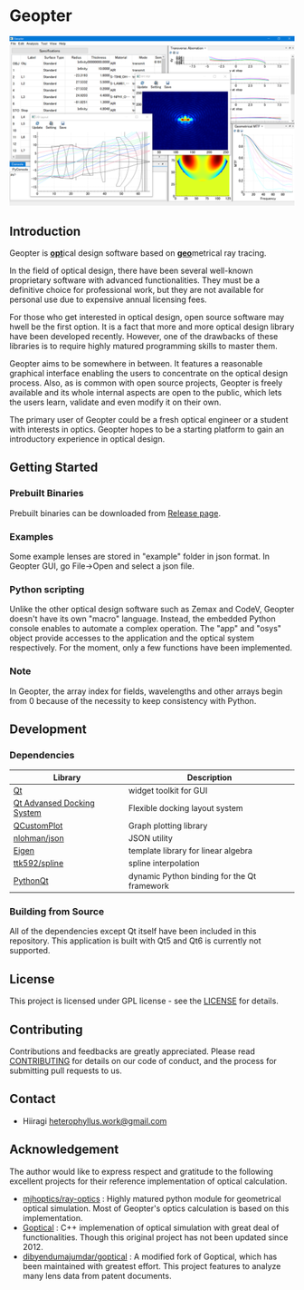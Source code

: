 # Geopter

![demo](data/screenshots/Geopter_demo_windows.png)

## Introduction
Geopter is <u>**opt**</u>ical design software based on <u>**geo**</u>metrical ray tracing.

In the field of optical design, there have been several well-known proprietary software with advanced functionalities. They must be a definitive choice for professional work, but they are not available for personal use due to expensive annual licensing fees.

For those who get interested in optical design, open source software may hwell be the first option. It is a fact that more and more optical design library have been developed recently. However, one of the drawbacks of these libraries is to require highly matured programming skills to master them.

Geopter aims to be somewhere in between. It features a reasonable graphical interface enabling the users to concentrate on the optical design process. Also, as is common with open source projects, Geopter is freely available and its whole internal aspects are open to the public, which lets the users learn, validate and even modify it on their own.

The primary user of Geopter could be a fresh optical engineer or a student with interests in optics.  Geopter hopes to be a starting platform to gain an introductory experience in optical design.


## Getting Started
### Prebuilt Binaries
Prebuilt binaries can be downloaded from [Release page](https://github.com/heterophyllus/Geopter/releases/latest).

### Examples
Some example lenses are stored in "example" folder in json format.  In Geopter GUI, go File->Open and select a json file.

### Python scripting
Unlike the other optical design software such as Zemax and CodeV, Geopter doesn't have its own "macro" language.  Instead, the embedded Python console enables to automate a complex operation. The "app" and "osys" object provide accesses to the application and the optical system respectively.
For the moment, only a few functions have been implemented.

### Note
In Geopter, the array index for fields, wavelengths and other arrays begin from 0 because of the necessity to keep consistency with Python.


## Development
### Dependencies

|Library|Description|
|---|---|
|[Qt](https://www.qt.io)|widget toolkit for GUI|
|[Qt Advansed Docking System](https://github.com/githubuser0xFFFF/Qt-Advanced-Docking-System)|Flexible docking layout system|
|[QCustomPlot](https://www.qcustomplot.com)|Graph plotting library |
|[nlohman/json](https://github.com/nlohmann/json)|JSON utility|
|[Eigen](https://eigen.tuxfamily.org/index.php?title=Main_Page)|template library for linear algebra|
|[ttk592/spline](https://github.com/ttk592/spline)|spline interpolation|
|[PythonQt](https://mevislab.github.io/pythonqt/index.html)|dynamic Python binding for the Qt framework|


### Building from Source
All of the dependencies except Qt itself have been included in this repository.
This application is built with Qt5 and Qt6 is currently not supported.


## License
This project is licensed under GPL license - see the [LICENSE](LICENSE.md) for details.


## Contributing
Contributions and feedbacks are greatly appreciated.
Please read [CONTRIBUTING](CONTRIBUTING.md) for details on our code of conduct, and the process for submitting pull requests to us.


## Contact
- Hiiragi <heterophyllus.work@gmail.com>


## Acknowledgement
The author would like to express respect and gratitude to the following excellent projects for their reference implementation of optical calculation.

- [mjhoptics/ray-optics](https://github.com/mjhoptics/ray-optics) : Highly matured python module for geometrical optical simulation.  Most of Geopter's optics calculation is based on this implementation.
- [Goptical](https://www.gnu.org/software/goptical/) : C++ implemenation of optical simulation with great deal of functionalities. Though this original project has not been updated since 2012.
- [dibyendumajumdar/goptical](https://github.com/dibyendumajumdar/goptical) : A modified fork of Goptical, which has been maintained with greatest effort. This project features to analyze many lens data from patent documents.


